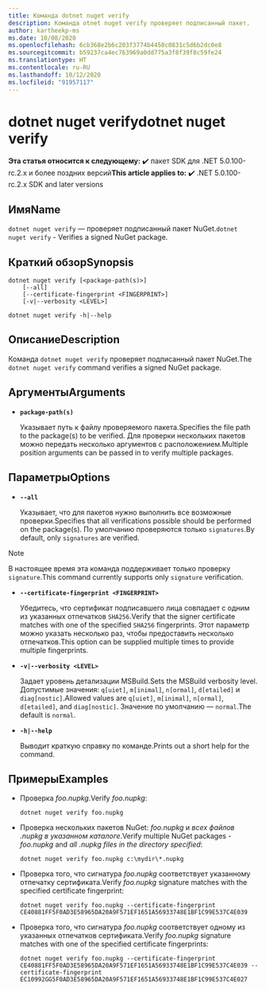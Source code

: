 ```yaml
---
title: Команда dotnet nuget verify
description: Команда otnet nuget verify проверяет подписанный пакет.
author: kartheekp-ms
ms.date: 10/08/2020
ms.openlocfilehash: 6cb368e2b6c203f3774b4450c0831c5d6b2dc0e8
ms.sourcegitcommit: b59237ca4ec763969a0dd775a3f8f39f8c59fe24
ms.translationtype: HT
ms.contentlocale: ru-RU
ms.lasthandoff: 10/12/2020
ms.locfileid: "91957117"
---
```

# <a name="dotnet-nuget-verify"></a><span data-ttu-id="6a7e3-103">dotnet nuget verify</span><span class="sxs-lookup"><span data-stu-id="6a7e3-103">dotnet nuget verify</span></span>

<span data-ttu-id="6a7e3-104">**Эта статья относится к следующему:** ✔️ пакет SDK для .NET 5.0.100-rc.2.x и более поздних версий</span><span class="sxs-lookup"><span data-stu-id="6a7e3-104">**This article applies to:** ✔️ .NET 5.0.100-rc.2.x SDK and later versions</span></span>

## <a name="name"></a><span data-ttu-id="6a7e3-105">Имя</span><span class="sxs-lookup"><span data-stu-id="6a7e3-105">Name</span></span>

<span data-ttu-id="6a7e3-106">`dotnet nuget verify` — проверяет подписанный пакет NuGet.</span><span class="sxs-lookup"><span data-stu-id="6a7e3-106">`dotnet nuget verify` - Verifies a signed NuGet package.</span></span>

## <a name="synopsis"></a><span data-ttu-id="6a7e3-107">Краткий обзор</span><span class="sxs-lookup"><span data-stu-id="6a7e3-107">Synopsis</span></span>

```dotnetcli
dotnet nuget verify [<package-path(s)>]
    [--all]
    [--certificate-fingerprint <FINGERPRINT>]
    [-v|--verbosity <LEVEL>]

dotnet nuget verify -h|--help
```

## <a name="description"></a><span data-ttu-id="6a7e3-108">Описание</span><span class="sxs-lookup"><span data-stu-id="6a7e3-108">Description</span></span>

<span data-ttu-id="6a7e3-109">Команда `dotnet nuget verify` проверяет подписанный пакет NuGet.</span><span class="sxs-lookup"><span data-stu-id="6a7e3-109">The `dotnet nuget verify` command verifies a signed NuGet package.</span></span>

## <a name="arguments"></a><span data-ttu-id="6a7e3-110">Аргументы</span><span class="sxs-lookup"><span data-stu-id="6a7e3-110">Arguments</span></span>

- **`package-path(s)`**

  <span data-ttu-id="6a7e3-111">Указывает путь к файлу проверяемого пакета.</span><span class="sxs-lookup"><span data-stu-id="6a7e3-111">Specifies the file path to the package(s) to be verified.</span></span> <span data-ttu-id="6a7e3-112">Для проверки нескольких пакетов можно передать несколько аргументов с расположением.</span><span class="sxs-lookup"><span data-stu-id="6a7e3-112">Multiple position arguments can be passed in to verify multiple packages.</span></span>

## <a name="options"></a><span data-ttu-id="6a7e3-113">Параметры</span><span class="sxs-lookup"><span data-stu-id="6a7e3-113">Options</span></span>

- **`--all`**

  <span data-ttu-id="6a7e3-114">Указывает, что для пакетов нужно выполнить все возможные проверки.</span><span class="sxs-lookup"><span data-stu-id="6a7e3-114">Specifies that all verifications possible should be performed on the package(s).</span></span> <span data-ttu-id="6a7e3-115">По умолчанию проверяются только `signatures`.</span><span class="sxs-lookup"><span data-stu-id="6a7e3-115">By default, only `signatures` are verified.</span></span>

> [!NOTE]
> <span data-ttu-id="6a7e3-116">В настоящее время эта команда поддерживает только проверку `signature`.</span><span class="sxs-lookup"><span data-stu-id="6a7e3-116">This command currently supports only `signature` verification.</span></span>

- **`--certificate-fingerprint <FINGERPRINT>`**

  <span data-ttu-id="6a7e3-117">Убедитесь, что сертификат подписавшего лица совпадает с одним из указанных отпечатков `SHA256`.</span><span class="sxs-lookup"><span data-stu-id="6a7e3-117">Verify that the signer certificate matches with one of the specified `SHA256` fingerprints.</span></span> <span data-ttu-id="6a7e3-118">Этот параметр можно указать несколько раз, чтобы предоставить несколько отпечатков.</span><span class="sxs-lookup"><span data-stu-id="6a7e3-118">This option can be supplied multiple times to provide multiple fingerprints.</span></span>

* **`-v|--verbosity <LEVEL>`**

  <span data-ttu-id="6a7e3-119">Задает уровень детализации MSBuild.</span><span class="sxs-lookup"><span data-stu-id="6a7e3-119">Sets the MSBuild verbosity level.</span></span> <span data-ttu-id="6a7e3-120">Допустимые значения: `q[uiet]`, `m[inimal]`, `n[ormal]`, `d[etailed]` и `diag[nostic]`.</span><span class="sxs-lookup"><span data-stu-id="6a7e3-120">Allowed values are `q[uiet]`, `m[inimal]`, `n[ormal]`, `d[etailed]`, and `diag[nostic]`.</span></span> <span data-ttu-id="6a7e3-121">Значение по умолчанию — `normal`.</span><span class="sxs-lookup"><span data-stu-id="6a7e3-121">The default is `normal`.</span></span>

* **`-h|--help`**

  <span data-ttu-id="6a7e3-122">Выводит краткую справку по команде.</span><span class="sxs-lookup"><span data-stu-id="6a7e3-122">Prints out a short help for the command.</span></span>

## <a name="examples"></a><span data-ttu-id="6a7e3-123">Примеры</span><span class="sxs-lookup"><span data-stu-id="6a7e3-123">Examples</span></span>

- <span data-ttu-id="6a7e3-124">Проверка *foo.nupkg*.</span><span class="sxs-lookup"><span data-stu-id="6a7e3-124">Verify *foo.nupkg*:</span></span>

  ```dotnetcli
  dotnet nuget verify foo.nupkg
  ```

- <span data-ttu-id="6a7e3-125">Проверка нескольких пакетов NuGet: *foo.nupkg* и *всех файлов .nupkg в указанном каталоге*.</span><span class="sxs-lookup"><span data-stu-id="6a7e3-125">Verify multiple NuGet packages - *foo.nupkg* and *all .nupkg files in the directory specified*:</span></span>

  ```dotnetcli
  dotnet nuget verify foo.nupkg c:\mydir\*.nupkg
  ```

- <span data-ttu-id="6a7e3-126">Проверка того, что сигнатура *foo.nupkg* соответствует указанному отпечатку сертификата.</span><span class="sxs-lookup"><span data-stu-id="6a7e3-126">Verify *foo.nupkg* signature matches with the specified certificate fingerprint:</span></span>

  ```dotnetcli
  dotnet nuget verify foo.nupkg --certificate-fingerprint CE40881FF5F0AD3E58965DA20A9F571EF1651A56933748E1BF1C99E537C4E039
  ```

- <span data-ttu-id="6a7e3-127">Проверка того, что сигнатура *foo.nupkg* соответствует одному из указанных отпечатков сертификата.</span><span class="sxs-lookup"><span data-stu-id="6a7e3-127">Verify *foo.nupkg* signature matches with one of the specified certificate fingerprints:</span></span>

  ```dotnetcli
  dotnet nuget verify foo.nupkg --certificate-fingerprint CE40881FF5F0AD3E58965DA20A9F571EF1651A56933748E1BF1C99E537C4E039 --certificate-fingerprint EC10992GG5F0AD3E58965DA20A9F571EF1651A56933748E1BF1C99E537C4E027
  ```
